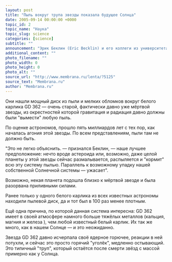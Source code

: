 ```yaml
---
layout: post
title: "Пыль вокруг трупа звезды показала будущее Солнца"
date: 2005-09-14 00:00:00 +0000
topic_id: 2
topic_name: "Наука"
topic_slug: science
categories: [science]
subtitle: ""
announcement: "Эрик Беклин (Eric Becklin) и его коллеги из университета Калифорнии в Лос-Анджелесе (UCLA), проводившие наблюдения в гавайской обсерватории Gemini в инфракрасном диапазоне нашли на небе наглядный пример того, что случится с Солнечной системой через несколько миллиардов лет."
additional_content: ""
photo_filename: ""
photo_width: 0
photo_height: 0
photo_alt: ""
source_url: "http://www.membrana.ru/lenta/?5125"
source_text: "Membrana.ru"
author: "Membrana.ru"
---
```

Они нашли мощный диск из пыли и мелких обломков вокруг белого карлика GD 362 — очень старой, фактически давно уже мёртвой звезды, из окрестностей которой гравитация и радиация давно должны были "вымести" любую пыль.

По оценке астрономов, прошло пять миллиардов лет с тех пор, как началась агония этой звезды. По всем представлениям, пыли там не должно быть.

"Это не легко объяснить. — признался Беклин, — наше лучшее предположение: нечто вроде астероида или, возможно, даже целой планеты у этой звезды сейчас размалывается, распыляется и "кормит" всю эту систему пылью. Параллель к возможному упадку нашей собственной Солнечной системы — ужасает".

Возможно, некая планета подошла близко к мёртвой звезде и была разорвана приливными силами.

Ранее только у одного белого карлика из всех известных астрономы находили пылевой диск, да и тот был в 100 раз менее плотным.

Ещё одна причина, по которой данная система интересна: GD 362 имеет в своей атмосфере намного больше тяжёлых металлов (кальция, магния и железа ), чем любой известный белый карлик. Их так же много, как в нашем Солнце — и это неожиданно.

Звезда GD 362 давно исчерпала своё ядерное горючее, реакции в ней потухли, и сейчас это просто горячий "уголёк", медленно остывающий. Это типичный "труп", который остаётся после смерти звёзд с массой примерно как у Солнца.
